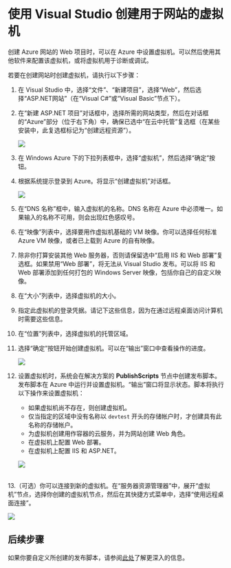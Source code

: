 <properties urlDisplayName="Create a virtual machine for a website" pageTitle="使用 Visual Studio 创建网站的虚拟机" metaKeywords="Visual Studio, ASP.NET, web project, virtual machine" description="为网站创建虚拟机" metaCanonical="" services="" documentationCenter="" title="Creating a virtual machine for a website with Visual Studio" authors="ghogen" solutions="" manager="douge" editor="" />
<tags
	ms.service="virtual-machines"
	ms.date="06/10/2015"
    wacn.date="08/29/2015"/>

# 使用 Visual Studio 创建用于网站的虚拟机

创建 Azure 网站的 Web 项目时，可以在 Azure 中设置虚拟机。可以然后使用其他软件来配置该虚拟机，或将虚拟机用于诊断或调试。

若要在创建网站时创建虚拟机，请执行以下步骤：

1. 在 Visual Studio 中，选择“文件”、“新建项目”，选择“Web”，然后选择“ASP.NET网站”（在“Visual C#”或“Visual Basic”节点下）。
2. 在“新建 ASP.NET 项目”对话框中，选择所需的网站类型，然后在对话框的“Azure”部分（位于右下角）中，确保已选中“在云中托管”复选框（在某些安装中，此复选框标记为“创建远程资源”）。

	![][0]

3. 在 Windows Azure 下的下拉列表框中，选择“虚拟机”，然后选择“确定”按钮。
4. 根据系统提示登录到 Azure。将显示“创建虚拟机”对话框。

	![][2]

5. 在“DNS 名称”框中，输入虚拟机的名称。DNS 名称在 Azure 中必须唯一。如果输入的名称不可用，则会出现红色感叹号。
6. 在“映像”列表中，选择要用作虚拟机基础的 VM 映像。你可以选择任何标准 Azure VM 映像，或者已上载到 Azure 的自有映像。
7. 除非你打算安装其他 Web 服务器，否则请保留选中“启用 IIS 和 Web 部署”复选框。如果禁用“Web 部署”，将无法从 Visual Studio 发布。可以将 IIS 和 Web 部署添加到任何打包的 Windows Server 映像，包括你自己的自定义映像。
8. 在“大小”列表中，选择虚拟机的大小。
9. 指定此虚拟机的登录凭据。请记下这些信息，因为在通过远程桌面访问计算机时需要这些信息。
10. 在“位置”列表中，选择虚拟机的托管区域。
11. 选择“确定”按钮开始创建虚拟机。可以在“输出”窗口中查看操作的进度。

	![][3]

12. 设置虚拟机时，系统会在解决方案的 **PublishScripts** 节点中创建发布脚本。发布脚本在 Azure 中运行并设置虚拟机。“输出”窗口将显示状态。脚本将执行以下操作来设置虚拟机：

	* 如果虚拟机尚不存在，则创建虚拟机。
	* 仅当指定的区域中没有名称以 `devtest` 开头的存储帐户时，才创建具有此名称的存储帐户。
	* 为虚拟机创建用作容器的云服务，并为网站创建 Web 角色。
	* 在虚拟机上配置 Web 部署。
	* 在虚拟机上配置 IIS 和 ASP.NET。

	![][4]

<br/> 13.（可选）你可以连接到新的虚拟机。在“服务器资源管理器”中，展开“虚拟机”节点，选择你创建的虚拟机节点，然后在其快捷方式菜单中，选择“使用远程桌面连接”。

 ![][5]


## 后续步骤

如果你要自定义所创建的发布脚本，请参阅[此处](http://msdn.microsoft.com/zh-cn/library/dn642480.aspx)了解更深入的信息。

[0]: ./media/virtual-machines-dotnet-create-visual-studio-powershell/CreateVM_NewProject.PNG
[1]: ./media/dotnet-visual-studio-create-virtual-machine/CreateVM_SignIn.PNG
[2]: ./media/virtual-machines-dotnet-create-visual-studio-powershell/CreateVM_CreateVM.PNG
[3]: ./media/virtual-machines-dotnet-create-visual-studio-powershell/CreateVM_Provisioning.png
[4]: ./media/virtual-machines-dotnet-create-visual-studio-powershell/CreateVM_SolutionExplorer.png
[5]: ./media/virtual-machines-dotnet-create-visual-studio-powershell/VS_Create_VM_Connect.png

<!---HONumber=67-->